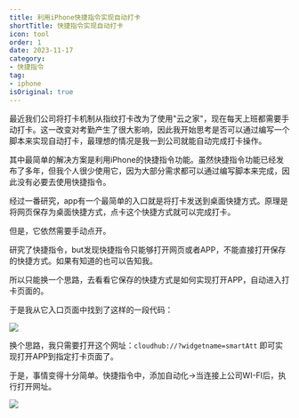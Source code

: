 ```yaml
---
title: 利用iPhone快捷指令实现自动打卡
shortTitle: 快捷指令实现自动打卡
icon: tool
order: 1
date: 2023-11-17
category:
- 快捷指令
tag:
- iphone
isOriginal: true
---
```



最近我们公司将打卡机制从指纹打卡改为了使用"云之家"，现在每天上班都需要手动打卡。这一改变对考勤产生了很大影响，因此我开始思考是否可以通过编写一个脚本来实现自动打卡，最理想的情况是我一到公司就能自动完成打卡操作。

其中最简单的解决方案是利用iPhone的快捷指令功能。虽然快捷指令功能已经发布了多年，但我个人很少使用它，因为大部分需求都可以通过编写脚本来完成，因此没有必要去使用快捷指令。


经过一番研究，app有一个最简单的入口就是将打卡发送到桌面快捷方式。原理是将网页保存为桌面快捷方式，点卡这个快捷方式就可以完成打卡。

但是，它依然需要手动点开。

研究了快捷指令，but发现快捷指令只能够打开网页或者APP，不能直接打开保存的快捷方式。如果有知道的也可以告知我。

所以只能换一个思路，去看看它保存的快捷方式是如何实现打开APP，自动进入打卡页面的。

于是我从它入口页面中找到了这样的一段代码：

![](https://miclon-job.oss-cn-hangzhou.aliyuncs.com/img/20231117214644.png)

换个思路，我只需要打开这个网址：`cloudhub://?widgetname=smartAtt` 即可实现打开APP到指定打卡页面了。

于是，事情变得十分简单。快捷指令中，添加自动化->当连接上公司WI-FI后，执行打开网址。

![](https://miclon-job.oss-cn-hangzhou.aliyuncs.com/img/20231117220241.png)
